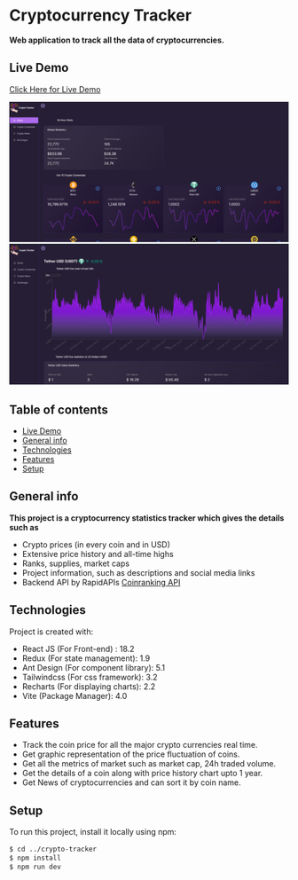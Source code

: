 # Cryptocurrency Tracker
**Web application to track all the data of cryptocurrencies.**

## Live Demo
[Click Here for Live Demo](https://crypto-tracker-fayaz-b.vercel.app)

![Home Page](https://github.com/Fayaz-B/crypto-tracker/blob/main/public/home.png?raw=true)
![Coin Details Page](https://github.com/Fayaz-B/crypto-tracker/blob/main/public/details.png?raw=true)

## Table of contents
* [Live Demo](https://crypto-tracker-fayaz-b.vercel.app)
* [General info](#general-info)
* [Technologies](#technologies)
* [Features](#features)
* [Setup](#setup)

## General info
 **This project is a cryptocurrency statistics tracker which gives the details such as**
 - Crypto prices (in every coin and in USD)
 - Extensive price history and all-time highs
 - Ranks, supplies, market caps
 - Project information, such as descriptions and social media links
 - Backend API by RapidAPIs [Coinranking API](https://rapidapi.com/Coinranking/api/coinranking1)
	
## Technologies
Project is created with:
* React JS (For Front-end) : 18.2
* Redux (For state management): 1.9
* Ant Design (For component library): 5.1
* Tailwindcss (For css framework): 3.2
* Recharts (For displaying charts): 2.2
* Vite (Package Manager): 4.0

## Features
- Track the coin price for all the major crypto currencies real time.
- Get graphic representation of the price fluctuation of coins.
- Get all the metrics of market such as market cap, 24h traded volume.
- Get the details of a coin along with price history chart upto 1 year.
- Get News of cryptocurrencies and can sort it by coin name.
	
## Setup
To run this project, install it locally using npm:

```
$ cd ../crypto-tracker
$ npm install
$ npm run dev
```
